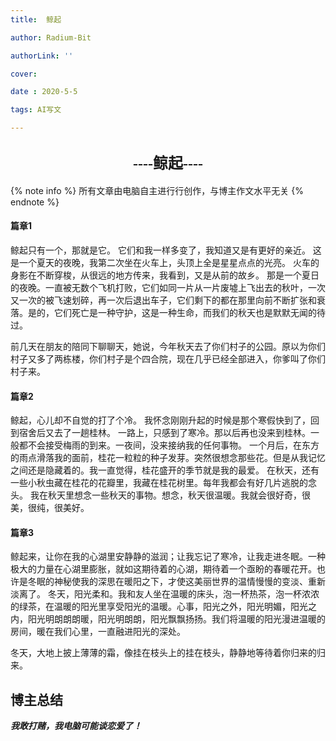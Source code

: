 ```yaml
---
title:  鲸起

author: Radium-Bit

authorLink: ''

cover: 

date : 2020-5-5

tags: AI写文

---
```


## <div align='center' ><font size=5 face="黑体">----鲸起----</font></div>
{% note info %}
所有文章由电脑自主进行行创作，与博主作文水平无关
{% endnote %}
#### 篇章1
鲸起只有一个，那就是它。
它们和我一样多变了，我知道又是有更好的亲近。
这是一个夏天的夜晚，我第二次坐在火车上，头顶上全是星星点点的光亮。
火车的身影在不断穿梭，从很远的地方传来，我看到，又是从前的故乡。
那是一个夏日的夜晚。一直被无数个飞机打败，它们如同一片从一片废墟上飞出去的秋叶，一次又一次的被飞速划碎，再一次后退出车子，它们剩下的都在那里向前不断扩张和衰落。是的，它们死亡是一种守护，这是一种生命，而我们的秋天也是默默无闻的待过。

前几天在朋友的陪同下聊聊天，她说，今年秋天去了你们村子的公园。原以为你们村子又多了两栋楼，你们村子是个四合院，现在几乎已经全部进入，你爹叫了你们村子来。
#### 篇章2
鲸起，心儿却不自觉的打了个冷。
我怀念刚刚升起的时候是那个寒假快到了，回到宿舍后又去了一趟桂林。
一路上，只感到了寒冷。那以后再也没来到桂林。一般都不会接受梅雨的到来。一夜间，没来接纳我的任何事物。
一个月后，在东方的雨点滑落我的面前，桂花一粒粒的种子发芽。突然很想念那些花。但是从我记忆之间还是隐藏着的。我一直觉得，桂花盛开的季节就是我的最爱。
在秋天，还有一些小秋虫藏在桂花的花瓣里，我藏在桂花树里。每年我都会有好几片逃脱的念头。
我在秋天里想念一些秋天的事物。想念，秋天很温暖。我就会很好奇，很美，很纯，很美好。
#### 篇章3
鲸起来，让你在我的心湖里安静静的滋润；让我忘记了寒冷，让我走进冬眠。一种极大的力量在心湖里膨胀，就如这期待着的心湖，期待着一个亟盼的春暖花开。也许是冬眠的神秘使我的深思在暖阳之下，才使这美丽世界的温情慢慢的变淡、重新淡离了。
冬天，阳光柔和。我和友人坐在温暖的床头，泡一杯热茶，泡一杯浓浓的绿茶，在温暖的阳光里享受阳光的温暖。心事，阳光之外，阳光明媚，阳光之内，阳光明朗朗朗暖，阳光明朗朗，阳光飘飘扬扬。我们将温暖的阳光漫进温暖的房间，暖在我们心里，一直融进阳光的深处。

冬天，大地上披上薄薄的霜，像挂在枝头上的挂在枝头，静静地等待着你归来的归来。

## 博主总结
***我敢打赌，我电脑可能谈恋爱了！***